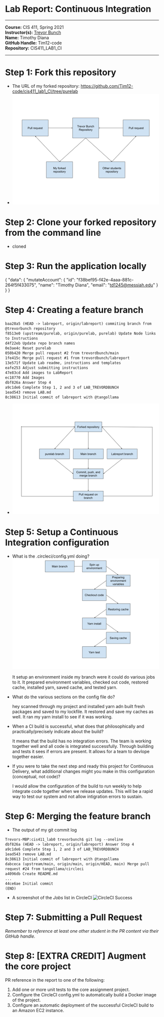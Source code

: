 # Lab Report: Continuous Integration
___
**Course:** CIS 411, Spring 2021  
**Instructor(s):** [Trevor Bunch](https://github.com/trevordbunch)  
**Name:** Timothy Diana  
**GitHub Handle:** Tim12-code  
**Repository:** CIS411_LAB1_CI
___

# Step 1: Fork this repository
- The URL of my forked repository: https://github.com/Tim12-code/cis411_lab1_CI/tree/purelab
- ![Use Case Diagram](/assets/forked_repository_diagram.svg)

# Step 2: Clone your forked repository from the command line  
- cloned

# Step 3: Run the application locally
{
  "data": {
    "mutateAccount": {
      "id": "f38bef95-f42e-4aaa-881c-264f5f433075",
      "name": "Timothy Diana",
      "email": "td1245@messiah.edu"
    }
  }
}

# Step 4: Creating a feature branch
```
baa28a5 (HEAD -> labreport, origin/labreport) commiting branch from @trevorbunch repository
f8513e0 (upstream/purelab, origin/purelab, purelab) Update Node links to Instructions
d4f22eb Update repo branch names
0e3ae4c Reset purelab
050b420 Merge pull request #2 from trevordbunch/main
1fe415c Merge pull request #1 from trevordbunch/labreport
13e571f Update Lab readme, instructions and templates
eafe253 Adjust submitting instructions
47e83cd Add images to LabReport
ec18770 Add Images
dbf826a Answer Step 4
a9c1de6 Complete Step 1, 2 and 3 of LAB_TREVORDBUNCH
1ead543 remove LAB.md
8c38613 Initial commit of labreport with @tangollama
```
- ![Use Case Diagram](/assets/main_feature_branch_diagram.svg)

# Step 5: Setup a Continuous Integration configuration
- What is the .circleci/config.yml doing?  
  ![Use Case Diagram](/assets/CircleCI_diagram.svg)

  It setup an environment inside my branch were it could do various jobs to it. It prepared environment variables, checked out code, restored cache, installed yarn, saved cache, and tested yarn.

- What do the various sections on the config file do?  

  hey scanned through my project and installed yarn adn built fresh packages and saved to my lockfile. It restored and save my caches as well. It ran my yarn install to see if it was working.

- When a CI build is successful, what does that philosophically and practically/precisely indicate about the build?  
   
  It means that the build has no integration errors. The team is working together well and all code is integrated successfully. Through building and tests it sees if errors are present. It allows for a team to devlope together easier.

- If you were to take the next step and ready this project for Continuous Delivery, what additional changes might you make in this configuration (conceptual, not code)?

  I would allow the configuration of the build to run weekly to help integrate code together when we release updates. This will be a rapid way to test our system and not allow intigration errors to sustain.



# Step 6: Merging the feature branch
* The output of my git commit log
```
Trevors-MBP:cis411_lab0 trevorbunch$ git log --oneline
dbf826a (HEAD -> labreport, origin/labreport) Answer Step 4
a9c1de6 Complete Step 1, 2 and 3 of LAB_TREVORDBUNCH
1ead543 remove LAB.md
8c38613 Initial commit of labreport with @tangollama
dabceca (upstream/main, origin/main, origin/HEAD, main) Merge pull request #24 from tangollama/circleci
a4096db Create README.md
...
44ce6ae Initial commit
(END)
```

* A screenshot of the _Jobs_ list in CircleCI
![CircleCI Success](../assets/circleci_success.png)

# Step 7: Submitting a Pull Request
_Remember to reference at least one other student in the PR content via their GitHub handle._



# Step 8: [EXTRA CREDIT] Augment the core project
PR reference in the report to one of the following:
1. Add one or more unit tests to the core assignment project. 
2. Configure the CircleCI config.yml to automatically build a Docker image of the project.
3. Configure an automatic deployment of the successful CircleCI build to an Amazon EC2 instance.
